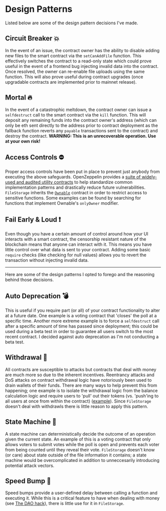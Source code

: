 # Design Patterns

Listed below are some of the design pattern decisions I've made.

## Circuit Breaker :boom:
In the event of an issue, the contract owner has the ability to disable adding new files to the smart contract via the `setCanAddFile` function. This effectively switches the contract to a read-only state which could prove useful in the event of a frontend bug injecting invalid data into the contract. Once resolved, the owner can re-enable file uploads using the same function. This will also prove useful during contract upgrades (once upgradable contracts are implemented prior to mainnet release).

## Mortal :fire:
In the event of a catastrophic meltdown, the contract owner can issue a `selfdestruct` call to the smart contract via the `kill` function. This will deposit any remaining funds into the contract owner's address (which can only be eth sent directly to the address prior to contract deployment as the fallback function reverts any `payable` transactions sent to the contract) and destroy the contract. **WARNING: This is an unrecoverable operation. Use at your own risk!**

## Access Controls :no_entry:
Proper access controls have been put in place to prevent just anybody from executing the above safeguards. OpenZeppelin provides a [suite of widely-used and audited utility contracts](https://github.com/OpenZeppelin/openzeppelin-solidity) to help standardize common implementation patterns and drastically reduce future vulnerabilities. `FileStorage` inherits the [`Ownable`](https://github.com/OpenZeppelin/openzeppelin-solidity/blob/master/contracts/ownership/Ownable.sol) contract in order to restrict access to sensitive functions. Some examples can be found by searching for functions that implement Ownable's `onlyOwner` modifier.

## Fail Early & Loud :exclamation:
Even though you have a certain amount of control around how your UI interacts with a smart contract, the censorship resistant nature of the blockchain means that anyone can interact with it. This means you have little control over what data is sent to your contract. Adding some basic `require` checks (like checking for null values) allows you to revert the transaction without injecting invalid data.

---

Here are some of the design patterns I opted to forego and the reasoning behind those decisions.

## Auto Deprecation :bomb:
This is useful if you require part (or all) of your contract functionality to alter at a future date. One example is a voting contract that 'closes' the poll at a specific time. Another more extreme example is to force a `selfdestruct` call after a specific amount of time has passed since deployment; this could be used during a beta test in order to guarantee all users switch to the most recent contract. I decided against auto deprecation as I'm not conducting a beta test.

## Withdrawal :money_with_wings:
All contracts are susceptible to attacks but contracts that deal with money are much more so due to the inherent incentives. Reentrancy attacks and DoS attacks on contract withdrawal logic have notoriously been used to drain wallets of their funds. There are many ways to help prevent this from happening; one example is to isolate the withdrawal logic from the balance calculation logic and require users to 'pull' out their tokens (vs. 'push'ing to all users at once from within the contract) ([example](https://gist.github.com/critesjosh/80d41928db2310684bc7660aa45873da)). Since `FileStorage` doesn't deal with withdrawls there is little reason to apply this pattern.

## State Machine :atm:
A state machine can deterministically decide the outcome of an operation given the current state. An example of this is a voting contract that only allows voters to submit votes while the poll is open and prevents each voter from being counted until they reveal their vote. `FileStorage` doesn't know (or care) about state outside of the file information it contains; a state machine would be overcomplicated in addition to unneccesarily introducing potential attack vectors.

## Speed Bump :construction:
Speed bumps provide a user-defined delay between calling a function and executing it. While this is a critical feature to have when dealing with money (see [The DAO hack](http://hackingdistributed.com/2016/06/18/analysis-of-the-dao-exploit)), there is little use for it in `FileStorage`.
